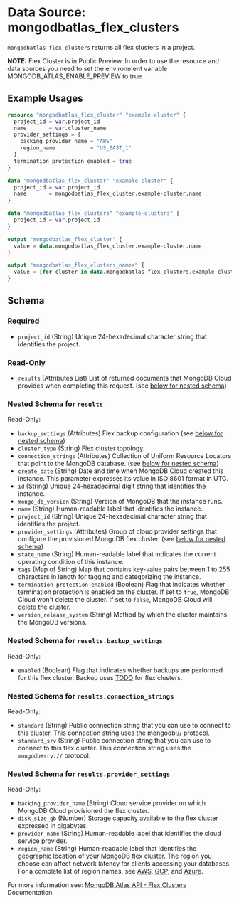 # Data Source: mongodbatlas_flex_clusters

`mongodbatlas_flex_clusters` returns all flex clusters in a project.

**NOTE:** Flex Cluster is in Public Preview. In order to use the resource and data sources you need to set the environment variable MONGODB_ATLAS_ENABLE_PREVIEW to true.

## Example Usages
```terraform
resource "mongodbatlas_flex_cluster" "example-cluster" {
  project_id = var.project_id
  name       = var.cluster_name
  provider_settings = {
    backing_provider_name = "AWS"
    region_name           = "US_EAST_1"
  }
  termination_protection_enabled = true
}

data "mongodbatlas_flex_cluster" "example-cluster" {
  project_id = var.project_id
  name       = mongodbatlas_flex_cluster.example-cluster.name
}

data "mongodbatlas_flex_clusters" "example-clusters" {
  project_id = var.project_id
}

output "mongodbatlas_flex_cluster" {
  value = data.mongodbatlas_flex_cluster.example-cluster.name
}

output "mongodbatlas_flex_clusters_names" {
  value = [for cluster in data.mongodbatlas_flex_clusters.example-clusters.results : cluster.name]
}
```

<!-- schema generated by tfplugindocs -->
## Schema

### Required

- `project_id` (String) Unique 24-hexadecimal character string that identifies the project.

### Read-Only

- `results` (Attributes List) List of returned documents that MongoDB Cloud provides when completing this request. (see [below for nested schema](#nestedatt--results))

<a id="nestedatt--results"></a>
### Nested Schema for `results`

Read-Only:

- `backup_settings` (Attributes) Flex backup configuration (see [below for nested schema](#nestedatt--results--backup_settings))
- `cluster_type` (String) Flex cluster topology.
- `connection_strings` (Attributes) Collection of Uniform Resource Locators that point to the MongoDB database. (see [below for nested schema](#nestedatt--results--connection_strings))
- `create_date` (String) Date and time when MongoDB Cloud created this instance. This parameter expresses its value in ISO 8601 format in UTC.
- `id` (String) Unique 24-hexadecimal digit string that identifies the instance.
- `mongo_db_version` (String) Version of MongoDB that the instance runs.
- `name` (String) Human-readable label that identifies the instance.
- `project_id` (String) Unique 24-hexadecimal character string that identifies the project.
- `provider_settings` (Attributes) Group of cloud provider settings that configure the provisioned MongoDB flex cluster. (see [below for nested schema](#nestedatt--results--provider_settings))
- `state_name` (String) Human-readable label that indicates the current operating condition of this instance.
- `tags` (Map of String) Map that contains key-value pairs between 1 to 255 characters in length for tagging and categorizing the instance.
- `termination_protection_enabled` (Boolean) Flag that indicates whether termination protection is enabled on the cluster. If set to `true`, MongoDB Cloud won't delete the cluster. If set to `false`, MongoDB Cloud will delete the cluster.
- `version_release_system` (String) Method by which the cluster maintains the MongoDB versions.

<a id="nestedatt--results--backup_settings"></a>
### Nested Schema for `results.backup_settings`

Read-Only:

- `enabled` (Boolean) Flag that indicates whether backups are performed for this flex cluster. Backup uses [TODO](TODO) for flex clusters.


<a id="nestedatt--results--connection_strings"></a>
### Nested Schema for `results.connection_strings`

Read-Only:

- `standard` (String) Public connection string that you can use to connect to this cluster. This connection string uses the mongodb:// protocol.
- `standard_srv` (String) Public connection string that you can use to connect to this flex cluster. This connection string uses the `mongodb+srv://` protocol.


<a id="nestedatt--results--provider_settings"></a>
### Nested Schema for `results.provider_settings`

Read-Only:

- `backing_provider_name` (String) Cloud service provider on which MongoDB Cloud provisioned the flex cluster.
- `disk_size_gb` (Number) Storage capacity available to the flex cluster expressed in gigabytes.
- `provider_name` (String) Human-readable label that identifies the cloud service provider.
- `region_name` (String) Human-readable label that identifies the geographic location of your MongoDB flex cluster. The region you choose can affect network latency for clients accessing your databases. For a complete list of region names, see [AWS](https://docs.atlas.mongodb.com/reference/amazon-aws/#std-label-amazon-aws), [GCP](https://docs.atlas.mongodb.com/reference/google-gcp/), and [Azure](https://docs.atlas.mongodb.com/reference/microsoft-azure/).

For more information see: [MongoDB Atlas API - Flex Clusters](https://www.mongodb.com/docs/atlas/reference/api-resources-spec/v2/#tag/Streams/operation/listFlexClusters) Documentation.
